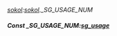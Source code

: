 _[sokol](../../modules/sokol/sokol-module.md):[sokol](../../modules/sokol/sokol-module.md).\_SG\_USAGE\_NUM_
##### Const \_SG\_USAGE\_NUM:[sg_usage](../../modules/sokol/sokol-sg_usage.md)
